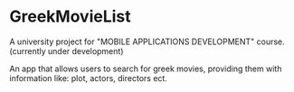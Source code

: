 # GreekMovieList

A university project for "MOBILE APPLICATIONS DEVELOPMENT" course. (currently under development)

An app that allows users to search for greek movies, providing them with information like: plot, actors, directors ect.

